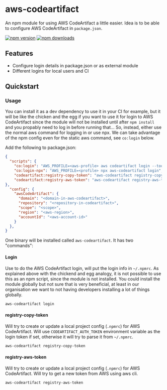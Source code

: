 # aws-codeartifact

An npm module for using AWS CodeArtifact a little easier. Idea is to be able to configure AWS CodeArtifact in `package.json`.

[![npm version](https://img.shields.io/npm/v/aws-codeartifact.svg?style=flat-square)](https://www.npmjs.org/package/aws-codeartifact)
[![npm downloads](https://img.shields.io/npm/dm/aws-codeartifact.svg?style=flat-square)](http://npm-stat.com/charts.html?package=aws-codeartifact&from=2015-08-01)

## Features

- Configure login details in package.json or as external module
- Different logins for local users and CI

## Quickstart

### Usage

You can install it as a dev dependency to use it in your CI for example, but it will be like the chicken and the egg if you want to use it for login to AWS CodeArtifact since the module will not be installed until after `npm install` and you propably need to log in before running that... So, instead, either use the normal aws command for logging in or use npx. We can take advantage of the npm config even for the static aws command, see `co:login` below.

Add the following to package.json:

```json
{
  "scripts": {
    "co:login": "AWS_PROFILE=<aws-profile> aws codeartifact login --tool npm --namespace ${npm_package_config_awsCodeArtifact_scope} --repository ${npm_package_config_awsCodeArtifact_repository} --domain ${npm_package_config_awsCodeArtifact_domain}",
    "co:login-npx": "AWS_PROFILE=<profile> npx aws-codeartifact login",
    "codeartifact:registry-copy-token": "aws-codeartifact registry-copy-token",
    "codeartifact:registry-aws-token": "aws-codeartifact registry-aws-token"
},
  "config": {
    "awsCodeArtifact": {
      "domain": "<domain-in-aws-codeartifact>",
      "repository": "<repository-in-codeartifact>",
      "scope": "<scope>",
      "region": "<aws-region>",
      "accountId": "<aws-account-id>"
    }
  },
}
```

One binary will be installed called `aws-codeartifact`. It has two "commands":

#### Login

Use to do the AWS CodeArtifact login, will put the login info in `~/.npmrc`. As explained above with the chickend and egg analogy, it is not possible to use this as an npm script, since the module is not installed. You could install the module globally but not sure that is very beneficial, at least in our organisation we want to not having developers installing a lot of things globally.

```bash
aws-codeartifact login
```

#### registry-copy-token

Will try to create or update a local project config (`.npmrc`) for AWS CodeArtifact. Will use `CODEARTIFACT_AUTH_TOKEN` environment variable as the login token if set, otherwise it will try to parse it from `~/.npmrc`.

```bash
aws-codeartifact registry-copy-token
```

#### registry-aws-token

Will try to create or update a local project config (`.npmrc`) for AWS CodeArtifact. Will try to get a new token from AWS using aws cli.

```bash
aws-codeartifact registry-aws-token
```

